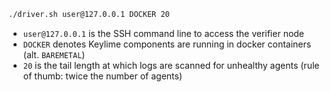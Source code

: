 ```bash
./driver.sh user@127.0.0.1 DOCKER 20
```
- `user@127.0.0.1` is the SSH command line to access the verifier node
- `DOCKER` denotes Keylime components are running in docker containers (alt. `BAREMETAL`)
- `20` is the tail length at which logs are scanned for unhealthy agents (rule of thumb: twice the number of agents)
